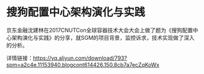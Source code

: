 # 搜狗配置中心架构演化与实践
京东金融沈建林在2017CNUTCon全球容器技术大会大会上做了题为《搜狗配置中心架构演化与实践》的分享，就SGM的项目背景，监控诉求，技术实现做了深入的分析。

详情链接：https://yq.aliyun.com/download/793?spm=a2c4e.11153940.blogcont614426.150.8cb7a7ecZqKoWx
